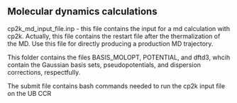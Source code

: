 ## Molecular dynamics calculations

cp2k_md_input_file.inp - this file contains the input for a md calculation with cp2k. Actually, this file contains the restart file after the thermalization of the MD. Use this file for directly producing a production MD trajectory.

This folder contains the files BASIS_MOLOPT, POTENTIAL, and dftd3, whcih contain the Gaussian basis sets, pseudopotentials, and dispersion corrections, respectfully.

The submit file contains bash commands needed to run the cp2k input file on the UB CCR
